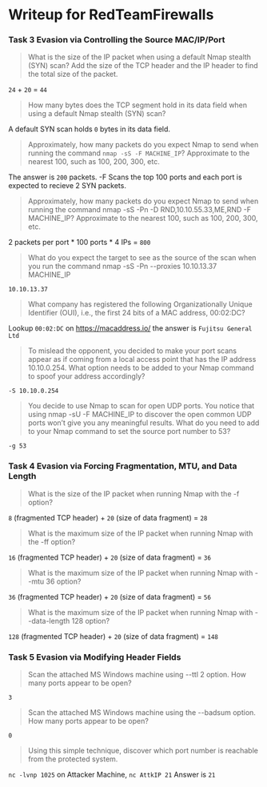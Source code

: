 
# Writeup for RedTeamFirewalls

### Task 3 Evasion via Controlling the Source MAC/IP/Port

> What is the size of the IP packet when using a default Nmap stealth (SYN) scan?
Add the size of the TCP header and the IP header to find the total size of the packet. 

`24` + `20` = `44`

> How many bytes does the TCP segment hold in its data field when using a default Nmap stealth (SYN) scan?

A default SYN scan holds `0` bytes in its data field.

> Approximately, how many packets do you expect Nmap to send when running the command ```nmap -sS -F MACHINE_IP```? Approximate to the nearest 100, such as 100, 200, 300, etc.

The answer is `200` packets. -F Scans the top 100 ports and each port is expected to recieve 2 SYN packets.

> Approximately, how many packets do you expect Nmap to send when running the command nmap -sS -Pn -D RND,10.10.55.33,ME,RND -F MACHINE_IP? Approximate to the nearest 100, such as 100, 200, 300, etc.

2 packets per port * 100 ports * 4 IPs = `800`

> What do you expect the target to see as the source of the scan when you run the command nmap -sS -Pn --proxies 10.10.13.37 MACHINE_IP

`10.10.13.37`

> What company has registered the following Organizationally Unique Identifier (OUI), i.e., the first 24 bits of a MAC address, 00:02:DC?

Lookup `00:02:DC` on https://macaddress.io/ the answer is `Fujitsu General Ltd`

> To mislead the opponent, you decided to make your port scans appear as if coming from a local access point that has the IP address 10.10.0.254. What option needs to be added to your Nmap command to spoof your address accordingly?

`-S 10.10.0.254`

> You decide to use Nmap to scan for open UDP ports. You notice that using nmap -sU -F MACHINE_IP to discover the open common UDP ports won’t give you any meaningful results. What do you need to add to your Nmap command to set the source port number to 53?

`-g 53`

### Task 4 Evasion via Forcing Fragmentation, MTU, and Data Length

> What is the size of the IP packet when running Nmap with the -f option?

`8` (fragmented TCP header) + `20` (size of data fragment) = `28`

> What is the maximum size of the IP packet when running Nmap with the -ff option?

`16` (fragmented TCP header) + `20` (size of data fragment) = `36`

> What is the maximum size of the IP packet when running Nmap with --mtu 36 option?

`36` (fragmented TCP header) + `20` (size of data fragment) = `56`
 
> What is the maximum size of the IP packet when running Nmap with --data-length 128 option?

`128` (fragmented TCP header) + `20` (size of data fragment) = `148`

### Task 5 Evasion via Modifying Header Fields

> Scan the attached MS Windows machine using --ttl 2 option. How many ports appear to be open?

`3`

> Scan the attached MS Windows machine using the --badsum option. How many ports appear to be open?

`0`

> Using this simple technique, discover which port number is reachable from the protected system.

`nc -lvnp 1025` on Attacker Machine, `nc AttkIP 21` Answer is `21`
